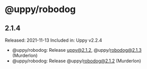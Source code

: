 # @uppy/robodog

## 2.1.4

Released: 2021-11-13
Included in: Uppy v2.2.4

- @uppy/robodog: Release uppy@2.1.2, @uppy/robodog@2.1.3 (Murderlon)
- @uppy/robodog: Release @uppy/robodog@2.1.2 (Murderlon)
